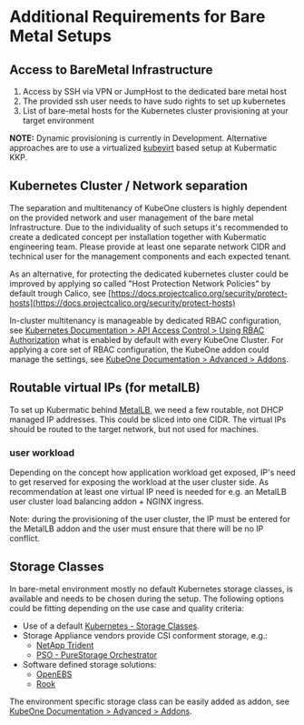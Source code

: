 # Additional Requirements for Bare Metal Setups

## Access to BareMetal Infrastructure

1. Access by SSH via VPN or JumpHost to the dedicated bare metal host
2. The provided ssh user needs to have sudo rights to set up kubernetes
3. List of bare-metal hosts for the Kubernetes cluster provisioning at your target environment

**NOTE:** Dynamic provisioning is currently in Development. Alternative approaches are to use a virtualized [kubevirt](https://github.com/kubermatic/machine-controller/blob/master/docs/cloud-provider.md#kubevirt) based setup at Kubermatic KKP. 

## Kubernetes Cluster / Network separation

The separation and multitenancy of KubeOne clusters is highly dependent on the provided network and user management of the bare metal Infrastructure. Due to the individuality of such setups it's recommended to create a dedicated concept per installation together with Kubermatic engineering team. Please provide at least one separate network CIDR and technical user for the management components and each expected tenant.

As an alternative, for protecting the dedicated kubernetes cluster could be improved by applying so called "Host Protection Network Policies" by default trough Calico, see [https://docs.projectcalico.org/security/protect-hosts](https://docs.projectcalico.org/security/protect-hosts)

In-cluster multitenancy is manageable by dedicated RBAC configuration, see [Kubernetes Documentation > API Access Control > Using RBAC Authorization](https://kubernetes.io/docs/reference/access-authn-authz/rbac/) what is enabled by default with every KubeOne Cluster. For applying a core set of RBAC configuration, the KubeOne addon could manage the settings, see [KubeOne Documentation > Advanced > Addons](https://docs.kubermatic.com/kubeone/master/advanced/addons/).

## Routable virtual IPs (for metalLB)

To set up Kubermatic behind [MetalLB](https://metallb.universe.tf/), we need a few routable, not DHCP managed IP addresses. This could be sliced into one CIDR. The virtual IPs should be routed to the target network, but not used for machines. 

### user workload
Depending on the concept how application workload get exposed, IP's need to get reserved for exposing the workload at the user cluster side. As recommendation at least one virtual IP need is needed for e.g. an MetalLB user cluster load balancing addon + NGINX ingress. 

Note: during the provisioning of the user cluster, the IP must be entered for the MetalLB addon and the user must ensure that there will be no IP conflict.

## Storage Classes
In bare-metal environment mostly no default Kubernetes storage classes, is available and needs to be chosen during the setup. The following options could be fitting depending on the use case and quality criteria:
- Use of a default [Kubernetes - Storage Classes](https://kubernetes.io/docs/concepts/storage/storage-classes/). 
- Storage Appliance vendors provide CSI conforment storage, e.g.:
  - [NetApp Trident](https://netapp-trident.readthedocs.io/)
  - [PSO - PureStorage Orchestrator](https://github.com/purestorage/pso-csi)
- Software defined storage solutions:
  - [OpenEBS](https://docs.openebs.io/)
  - [Rook](https://rook.io/docs)

The environment specific storage class can be easily added as addon, see [KubeOne Documentation > Advanced > Addons](https://docs.kubermatic.com/kubeone/master/advanced/addons/).